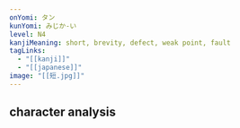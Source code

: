 ```yaml
---
onYomi: タン
kunYomi: みじか-い
level: N4
kanjiMeaning: short, brevity, defect, weak point, fault
tagLinks:
  - "[[kanji]]"
  - "[[japanese]]"
image: "[[短.jpg]]"
---
```

## character analysis